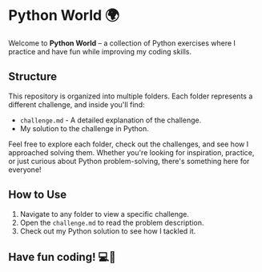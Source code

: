 # Python World 🌍

Welcome to **Python World** – a collection of Python exercises where I practice and have fun while improving my coding skills.

## Structure

This repository is organized into multiple folders. Each folder represents a different challenge, and inside you'll find:

- `challenge.md` - A detailed explanation of the challenge.
- My solution to the challenge in Python.

Feel free to explore each folder, check out the challenges, and see how I approached solving them. Whether you're looking for inspiration, practice, or just curious about Python problem-solving, there's something here for everyone!

## How to Use

1. Navigate to any folder to view a specific challenge.
2. Open the `challenge.md` to read the problem description.
3. Check out my Python solution to see how I tackled it.

## Have fun coding! 💻🐍
